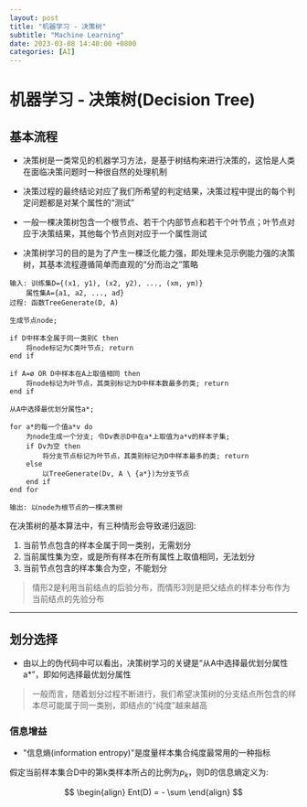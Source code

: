 ```yaml
---
layout: post
title: "机器学习 - 决策树"
subtitle: "Machine Learning"
date: 2023-03-08 14:40:00 +0800
categories: [AI]
---
```


# 机器学习 - 决策树(Decision Tree)

## 基本流程

- 决策树是一类常见的机器学习方法，是基于树结构来进行决策的，这恰是人类在面临决策问题时一种很自然的处理机制

- 决策过程的最终结论对应了我们所希望的判定结果，决策过程中提出的每个判定问题都是对某个属性的“测试”

- 一般一棵决策树包含一个根节点、若干个内部节点和若干个叶节点；叶节点对应于决策结果，其他每个节点则对应于一个属性测试

- 决策树学习的目的是为了产生一棵泛化能力强，即处理未见示例能力强的决策树，其基本流程遵循简单而直观的“分而治之”策略

```PseudoCode
输入: 训练集D={(x1, y1), (x2, y2), ..., (xm, ym)}
    属性集A={a1, a2, ..., ad}
过程: 函数TreeGenerate(D, A)

生成节点node;

if D中样本全属于同一类别C then
    将node标记为C类叶节点; return
end if

if A=ø OR D中样本在A上取值相同 then
    将node标记为叶节点，其类别标记为D中样本数最多的类; return
end if

从A中选择最优划分属性a*;

for a*的每一个值a*v do
    为node生成一个分支; 令Dv表示D中在a*上取值为a*v的样本子集;
    if Dv为空 then
        将分支节点标记为叶节点，其类别标记为D中样本最多的类; return
    else
        以TreeGenerate(Dv, A \ {a*})为分支节点
    end if
end for

输出: 以node为根节点的一棵决策树
```

在决策树的基本算法中，有三种情形会导致递归返回:

1. 当前节点包含的样本全属于同一类别，无需划分
2. 当前属性集为空，或是所有样本在所有属性上取值相同，无法划分
3. 当前节点包含的样本集合为空，不能划分

> 情形2是利用当前结点的后验分布，而情形3则是把父结点的样本分布作为当前结点的先验分布

***

## 划分选择

- 由以上的伪代码中可以看出，决策树学习的关键是“从A中选择最优划分属性a*”，即如何选择最优划分属性

> 一般而言，随着划分过程不断进行，我们希望决策树的分支结点所包含的样本尽可能属于同一类别，即结点的“纯度”越来越高

### 信息增益

- "信息熵(information entropy)"是度量样本集合纯度最常用的一种指标

假定当前样本集合D中的第k类样本所占的比例为$p_k$，则D的信息熵定义为:

$$
    \begin{align}
        Ent(D) = - \sum
    \end{align}
$$
